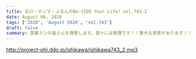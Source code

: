 ```yaml
---
title: 石川・ホンマ・ぶるんのBe-SIDE Your Life! vol.743-2
date: August 06, 2020
tags: ['2020', 'August 2020', 'vol.743']
draft: false
summary: 営業マンの皆さんを尊敬します。我々には無理です！！重大な発表があります！！
---
```


http://project-phi.ddo.jp/ishikawa/ishikawa743_2.mp3
